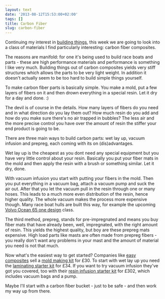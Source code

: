 ```yaml
---
layout: text
date: '2013-08-12T15:53:00+02:00'
tags: []
title: Carbon Fiber
slug: carbon-fiber
---
```

Continuing my interest in [building things](http://bluewaterproject.org/post/55245326201/3d-printing), this week we are going to look into a class of materials I find particularly interesting: carbon fiber composites.

The reasons are manifold: for one it's being used to build race boats and parts - these are high performance materials and performance is something I like very much. Building things out of carbon composites yields very stiff structures which allows the parts to be very light weight. In addition it doesn't actually seem to be too hard to build simple things yourself.

To make carbon fiber parts is basically simple. You make a mold, put a few layers of fibers on it and then drown everything in a special resin. Let it dry for a day and done. :)

The devil is of course in the details. How many layers of fibers do you need and in what direction do you lay them out? How much resin do you add and how do you make sure there's no air trapped in bubbles? The less air and the more precise control you have over the amount of resin the stiffer your end product is going to be.

There are three main ways to build carbon parts: wet lay up, vacuum infusion and prepreg, each coming with its on (dis)advantages.

Wet lay up is the cheapest as you dont need any special equipment but you have very little control about your resin. Basically you put your fiber mats in the mold and then apply the resin with a brush or something similar. Let it dry, done.

With vacuum infusion you start with putting your fibers in the mold. Then you put everything in a vacuum bag, attach a vacuum pump and suck the air out. After that you let the vacuum pull in the resin through one or many hoses. This leads to a much more even distribution of the resin, hence higher quality. The whole vacuum makes the process more expensive though. Many race boat hulls are built this way, for example the upcoming [Volvo Ocean 65 one design](http://www.volvooceanrace.com/en/theboat.html) class.

The third method, prepreg, stands for pre-impregnated and means you buy fiber mats that have already been, well, impregnated, with the right amount of resin. This yields the highest quality, but boy are these prepreg mats expensive. High load parts like masts are often made from prepreg fibers - you really don't want any problems in your mast and the amount of material you need is not that much.

Now what's the easiest way to get started? Companies like [easy composites](http://www.easycomposites.co.uk/) sell a [mold making kit](http://www.easycomposites.co.uk/products/starter-kits/epoxy-mould-making-starter-kit.aspx) for £30. To start with wet lay up you need the [laminating starter kit](http://www.easycomposites.co.uk/Products/carbon-fibre-laminating-starter-kit.aspx) for £34. If you want to try vacuum infusion they've got you covered, too with their [resin infusion starter kit](http://www.easycomposites.co.uk/resin-infusion-starter-kit.aspx) for £302, which includes vacuum bags and a pump.

Maybe I'll start with a carbon fiber bucket - just to be safe - and then work my way up from there.
